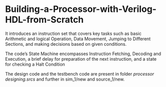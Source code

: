 # Building-a-Processor-with-Verilog-HDL-from-Scratch
It introduces an instruction set that covers key tasks such as basic Arithmetic and logical Operation, Data Movement,
Jumping to Different Sections, and making decisions based on given conditions.

The code’s State Machine encompasses Instruction Fetching, Decoding and Execution, a brief delay for preparation
of the next instruction, and a state for checking a Halt Condition

The design code and the testbench code are present in folder *processor designing.srcs* and further in sim_1/new and source_1/new.
